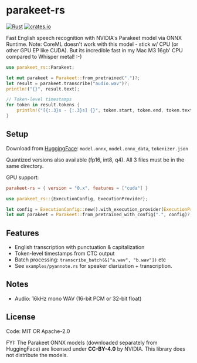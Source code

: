 # parakeet-rs
[![Rust](https://github.com/altunenes/parakeet-rs/actions/workflows/rust.yml/badge.svg)](https://github.com/altunenes/parakeet-rs/actions/workflows/rust.yml)
[![crates.io](https://img.shields.io/crates/v/parakeet-rs.svg)](https://crates.io/crates/parakeet-rs)

Fast English speech recognition with NVIDIA's Parakeet model via ONNX Runtime.
Note: CoreML doesn't work with this model - stick w/ CPU (or other GPU EP like CUDA). But its incredible fast in my Mac M3 16gb' CPU compared to Whisper metal! :-)


```rust
use parakeet_rs::Parakeet;

let mut parakeet = Parakeet::from_pretrained(".")?;
let result = parakeet.transcribe("audio.wav")?;
println!("{}", result.text);

// Token-level timestamps
for token in result.tokens {
    println!("[{:.3}s - {:.3}s] {}", token.start, token.end, token.text);
}
```

## Setup

Download from [HuggingFace](https://huggingface.co/onnx-community/parakeet-ctc-0.6b-ONNX/tree/main/onnx): `model.onnx`, `model.onnx_data`, `tokenizer.json`

Quantized versions also available (fp16, int8, q4). All 3 files must be in the same directory.

GPU support:
```toml
parakeet-rs = { version = "0.x", features = ["cuda"] }
```

```rust
use parakeet_rs::{ExecutionConfig, ExecutionProvider};

let config = ExecutionConfig::new().with_execution_provider(ExecutionProvider::Cuda);
let mut parakeet = Parakeet::from_pretrained_with_config(".", config)?;
```

## Features

- English transcription with punctuation & capitalization
- Token-level timestamps from CTC output
- Batch processing: `transcribe_batch(&["a.wav", "b.wav"])` etc
- See `examples/pyannote.rs` for speaker diarization + transcription.

## Notes

- Audio: 16kHz mono WAV (16-bit PCM or 32-bit float)

## License

Code: MIT OR Apache-2.0

FYI: The Parakeet ONNX models (downloaded separately from HuggingFace) are licensed under **CC-BY-4.0** by NVIDIA. This library does not distribute the models.
